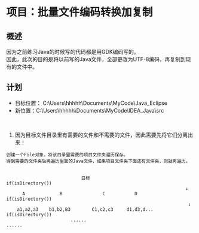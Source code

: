 # 项目：批量文件编码转换加复制
## 概述
因为之前练习Java的时候写的代码都是用GDK编码写的。  
因此，此次的目的是将以前写的Java文件，全部更改为UTF-8编码，再复制到现有的文件中。

## 计划 
- 目标位置： C:\Users\hhhhh\Documents\MyCode\Java_Eclipse
- 新位置：C:\Users\hhhhh\Documents\MyCode\IDEA_Java\src

<br/>

1. 因为目标文件目录里有需要的文件和不需要的文件，因此需要先将它们分离出来！
```text
创建一个File对象，将该目录里需要的项目文件夹遍历保存。
得到需要的文件夹后再遍历里面的Java文件，如果项目文件夹下面还有文件夹，则就再遍历。
        
        
                            目标                             if(isDirectory())
                                                                   ↓
      A             B               C           D           if(isDirectory())
                                                                    ↓
    a1,a2,a3    b1,b2,B3        C1,c2,c3     d1,d3,d...     if(isDirectory())
                        ......                                    ......
```
